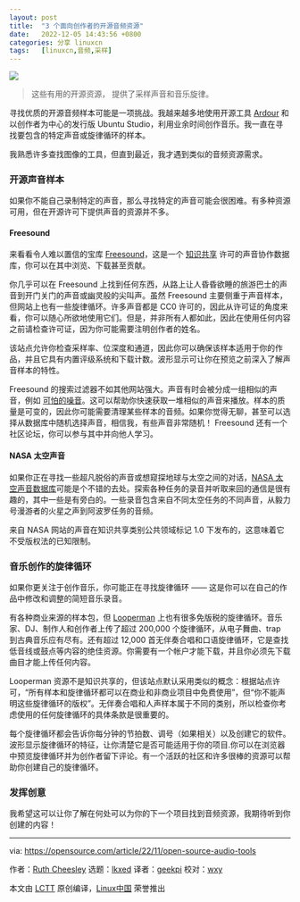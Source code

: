```yaml
---
layout: post
title:	"3 个面向创作者的开源音频资源"
date:	2022-12-05 14:43:56 +0800 
categories:	分享 linuxcn 
tags:	[linuxcn,音频,采样]
---
```



![](/Asserts/Images//attachment/album/202212/05/144352hbfp7pg77o5fgi6x.jpg)



> 
> 这些有用的开源资源， 提供了采样声音和音乐旋律。
> 
> 
> 


寻找优质的开源音频样本可能是一项挑战。我越来越多地使用开源工具 [Ardour](https://opensource.com/article/21/12/music-linux-ardour) 和以创作者为中心的发行版 Ubuntu Studio，利用业余时间创作音乐。我一直在寻找要包含的特定声音或旋律循环的样本。


我熟悉许多查找图像的工具，但直到最近，我才遇到类似的音频资源需求。


### 开源声音样本


如果你不能自己录制特定的声音，那么寻找特定的声音可能会很困难。有多种资源可用，但在开源许可下提供声音的资源并不多。


#### Freesound


来看看令人难以置信的宝库 [Freesound](https://freesound.org)，这是一个 [知识共享](https://opensource.com/article/20/1/what-creative-commons) 许可的声音协作数据库，你可以在其中浏览、下载甚至贡献。


你几乎可以在 Freesound 上找到任何东西，从路上让人昏昏欲睡的旅游巴士的声音到开门关门的声音或幽灵般的尖叫声。虽然 Freesound 主要侧重于声音样本，但网站上也有一些旋律循环。许多声音都是 CC0 许可的，因此从许可证的角度来看，你可以随心所欲地使用它们。但是，并非所有人都如此，因此在使用任何内容之前请检查许可证，因为你可能需要注明创作者的姓名。


该站点允许你检查采样率、位深度和通道，因此你可以确保该样本适用于你的作品，并且它具有内置评级系统和下载计数。波形显示可让你在预览之前深入了解声音样本的特性。


Freesound 的搜索过滤器不如其他网站强大。声音有时会被分成一组相似的声音，例如 [可怕的噪音](https://freesound.org/people/SamsterBirdies/packs/31184/)。这可以帮助你快速获取一堆相似的声音来播放。样本的质量是可变的，因此你可能需要清理某些样本的音频。如果你觉得无聊，甚至可以选择从数据库中随机选择声音，相信我，有些声音非常随机！ Freesound 还有一个社区论坛，你可以参与其中并向他人学习。


#### NASA 太空声音


如果你正在寻找一些超凡脱俗的声音或想窥探地球与太空之间的对话，[NASA 太空声音数据库](https://www.nasa.gov/connect/sounds/index.html)可能是个不错的去处。探索各种任务的录音并听取来回的通信是很有趣的，其中一些是有旁白的。一些录音包含来自不同太空任务的不同声音，从毅力号漫游者的火星之声到阿波罗任务的音频。


来自 NASA 网站的声音在知识共享类别公共领域标记 1.0 下发布的，这意味着它不受版权法的已知限制。


### 音乐创作的旋律循环


如果你更关注于创作音乐，你可能正在寻找旋律循环 —— 这是你可以在自己的作品中修改和调整的简短音乐录音。


有各种商业来源的样本包，但 [Looperman](https://www.looperman.com/) 上也有很多免版税的旋律循环。音乐家、DJ、制作人和创作者上传了超过 200,000 个旋律循环，从电子舞曲、trap 到古典音乐应有尽有。还有超过 12,000 首无伴奏合唱和口语旋律循环，它是查找低音线或鼓点等内容的绝佳资源。你需要有一个帐户才能下载，并且你必须先下载曲目才能上传任何内容。


Looperman 资源不是知识共享的，但该站点默认采用类似的概念：根据站点许可，“所有样本和旋律循环都可以在商业和非商业项目中免费使用”，但“你不能声明这些旋律循环的版权”。无伴奏合唱和人声样本属于不同的类别，所以检查你考虑使用的任何旋律循环的具体条款是很重要的。


每个旋律循环都会告诉你每分钟的节拍数、调号（如果相关）以及创建它的软件。波形显示旋律循环的特征，让你清楚它是否可能适用于你的项目.你可以在浏览器中预览旋律循环并为创作者留下评论。有一个活跃的社区和许多很棒的资源可以帮助你创建自己的旋律循环。


### 发挥创意


我希望这可以让你了解在何处可以为你的下一个项目找到音频资源，我期待听到你创建的内容！




---


via: <https://opensource.com/article/22/11/open-source-audio-tools>


作者：[Ruth Cheesley](https://opensource.com/users/rcheesley) 选题：[lkxed](https://github.com/lkxed) 译者：[geekpi](https://github.com/geekpi) 校对：[wxy](https://github.com/wxy)


本文由 [LCTT](https://github.com/LCTT/TranslateProject) 原创编译，[Linux中国](https://linux.cn/) 荣誉推出
